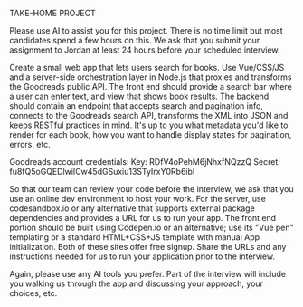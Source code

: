 TAKE-HOME PROJECT

Please use AI to assist you for this project. There is no time limit but most candidates spend a few hours on this. We ask that you submit your assignment to Jordan at least 24 hours before your scheduled interview.

Create a small web app that lets users search for books. Use Vue/CSS/JS and a server-side orchestration layer in Node.js that proxies and transforms  the Goodreads public API. The front end should provide a search bar where a user can enter text, and view that shows book results. The backend should contain an endpoint that accepts search and pagination info, connects to the Goodreads search API, transforms the XML into JSON and keeps RESTful practices in mind. It's up to you what metadata you'd like to render for each book, how you want to handle display states for pagination, errors, etc.

Goodreads account credentials:
Key: RDfV4oPehM6jNhxfNQzzQ
Secret: fu8fQ5oGQEDlwiICw45dGSuxiu13STyIrxY0Rb6ibI

So that our team can review your code before the interview, we ask that you use an online dev environment to host your work. For the server, use codesandbox.io or any alternative that supports external package dependencies and provides a URL for us to run your app. The front end portion should be built using Codepen.io or an alternative; use its "Vue pen" templating or a standard HTML+CSS+JS template with manual App initialization. Both of these sites offer free signup. Share the URLs and any instructions needed for us to run your application prior to the interview.

Again, please use any AI tools you prefer. Part of the interview will include you walking us through the app and discussing your approach, your choices, etc.
